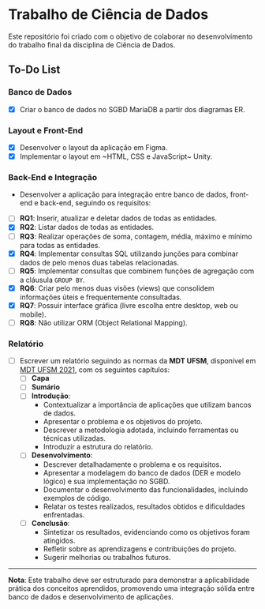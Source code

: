 # Trabalho de Ciência de Dados

Este repositório foi criado com o objetivo de colaborar no desenvolvimento do trabalho final da disciplina de Ciência de Dados.

## To-Do List

### Banco de Dados
- [X] Criar o banco de dados no SGBD MariaDB a partir dos diagramas ER.

### Layout e Front-End
- [X] Desenvolver o layout da aplicação em Figma.
- [X] Implementar o layout em ~HTML, CSS e JavaScript~ Unity.

### Back-End e Integração
  - Desenvolver a aplicação para integração entre banco de dados, front-end e back-end, seguindo os requisitos:
  - [ ] **RQ1**: Inserir, atualizar e deletar dados de todas as entidades.
  - [X] **RQ2**: Listar dados de todas as entidades.
  - [ ] **RQ3**: Realizar operações de soma, contagem, média, máximo e mínimo para todas as entidades.
  - [X] **RQ4**: Implementar consultas SQL utilizando junções para combinar dados de pelo menos duas tabelas relacionadas.
  - [ ] **RQ5**: Implementar consultas que combinem funções de agregação com a cláusula `GROUP BY`.
  - [X] **RQ6**: Criar pelo menos duas visões (views) que consolidem informações úteis e frequentemente consultadas.
  - [X] **RQ7**: Possuir interface gráfica (livre escolha entre desktop, web ou mobile).
  - [ ] **RQ8**: Não utilizar ORM (Object Relational Mapping).

### Relatório
- [ ] Escrever um relatório seguindo as normas da **MDT UFSM**, disponível em [MDT UFSM 2021](https://www.ufsm.br/app/uploads/sites/538/2021/12/MDT_UFSM_2021.pdf), com os seguintes capítulos:
  - [ ] **Capa**
  - [ ] **Sumário**
  - [ ] **Introdução**:
    - Contextualizar a importância de aplicações que utilizam bancos de dados.
    - Apresentar o problema e os objetivos do projeto.
    - Descrever a metodologia adotada, incluindo ferramentas ou técnicas utilizadas.
    - Introduzir a estrutura do relatório.
  - [ ] **Desenvolvimento**:
    - Descrever detalhadamente o problema e os requisitos.
    - Apresentar a modelagem do banco de dados (DER e modelo lógico) e sua implementação no SGBD.
    - Documentar o desenvolvimento das funcionalidades, incluindo exemplos de código.
    - Relatar os testes realizados, resultados obtidos e dificuldades enfrentadas.
  - [ ] **Conclusão**:
    - Sintetizar os resultados, evidenciando como os objetivos foram atingidos.
    - Refletir sobre as aprendizagens e contribuições do projeto.
    - Sugerir melhorias ou trabalhos futuros.

---

**Nota**: Este trabalho deve ser estruturado para demonstrar a aplicabilidade prática dos conceitos aprendidos, promovendo uma integração sólida entre banco de dados e desenvolvimento de aplicações.
